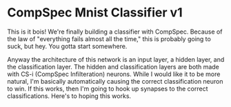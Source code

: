 # CompSpec Mnist Classifier v1

This is it bois!  We're finally building a classifier with CompSpec.  Because of the law of
"everything fails almost all the time," this is probably going to suck, but hey.  You gotta 
start somewhere.  

Anyway the architecture of this network is an input layer, a hidden layer, and the classification
layer.  The hidden and classification layers are both made with CS-i (CompSpec Infilteration)
neurons.  While I would like it to be more natural, I'm basically automatically causing the correct
classification neuron to win.  If this works, then I'm going to hook up synapses to the correct
classifications.  Here's to hoping this works.
